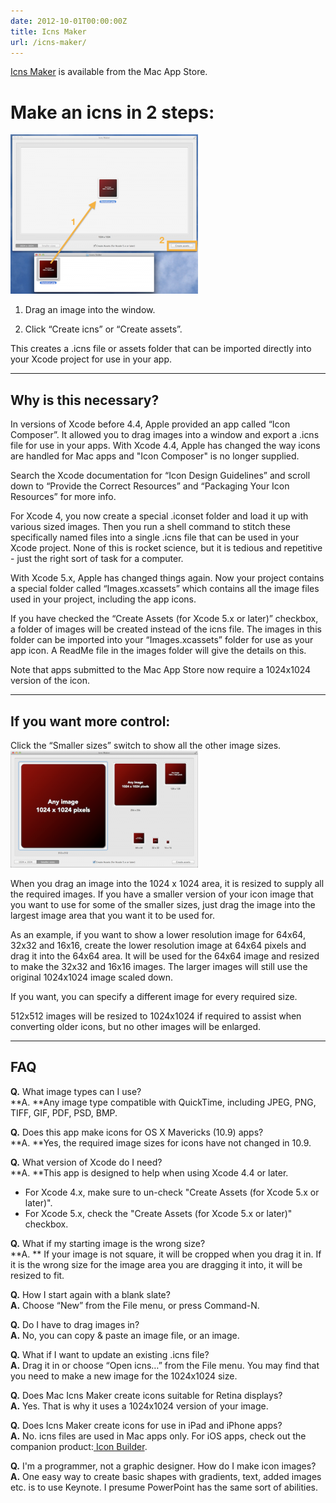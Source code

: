 ```yaml
---
date: 2012-10-01T00:00:00Z
title: Icns Maker
url: /icns-maker/
---
```


[Icns Maker][1] is available from the Mac App Store.

[1]: http://itunes.apple.com/app/icns-maker/id550942266?mt=12&uo=4

# Make an icns in 2 steps:

[<img alt="Make an icns in 2 steps" src="/images/IcnsMaker1-300x255.png" width="300" height="255" />][1]

1. Drag an image into the window.

2. Click “Create icns” or “Create assets”.

This creates a .icns file or assets folder that can be imported directly into
your Xcode project for use in your app.

---

## Why is this necessary?

In versions of Xcode before 4.4, Apple provided an app called “Icon Composer”.
It allowed you to drag images into a window and export a .icns file for use in
your apps. With Xcode 4.4, Apple has changed the way icons are handled for Mac
apps and "Icon Composer" is no longer supplied.

Search the Xcode documentation for “Icon Design Guidelines” and scroll down to
“Provide the Correct Resources” and “Packaging Your Icon Resources” for more
info.

For Xcode 4, you now create a special .iconset folder and load it up with
various sized images. Then you run a shell command to stitch these specifically
named files into a single .icns file that can be used in your Xcode project.
None of this is rocket science, but it is tedious and repetitive - just the
right sort of task for a computer.

With Xcode 5.x, Apple has changed things again. Now your project contains a
special folder called “Images.xcassets” which contains all the image files used
in your project, including the app icons.

If you have checked the “Create Assets (for Xcode 5.x or later)” checkbox, a
folder of images will be created instead of the icns file. The images in this
folder can be imported into your “Images.xcassets” folder for use as your app
icon. A ReadMe file in the images folder will give the details on this.

Note that apps submitted to the Mac App Store now require a 1024x1024 version of
the icon.

---

## If you want more control:

Click the “Smaller sizes” switch to show all the other image
sizes.[<img alt="Get More Control" src="/images/IcnsMaker2-300x187.png" width="300" height="187" />][2]

When you drag an image into the 1024 x 1024 area, it is resized to supply all
the required images. If you have a smaller version of your icon image that you
want to use for some of the smaller sizes, just drag the image into the largest
image area that you want it to be used for.

As an example, if you want to show a lower resolution image for 64x64, 32x32 and
16x16, create the lower resolution image at 64x64 pixels and drag it into the
64x64 area. It will be used for the 64x64 image and resized to make the 32x32
and 16x16 images. The larger images will still use the original 1024x1024 image
scaled down.

If you want, you can specify a different image for every required size.

512x512 images will be resized to 1024x1024 if required to assist when
converting older icons, but no other images will be enlarged.

---

## FAQ

**Q.** What image types can I use?\
**A. **Any image type compatible with QuickTime, including JPEG, PNG, TIFF, GIF,
PDF, PSD, BMP.

**Q.** Does this app make icons for OS X Mavericks (10.9) apps?\
**A. **Yes, the required image sizes for icons have not changed in 10.9.

**Q.** What version of Xcode do I need?\
**A. **This app is designed to help when using Xcode 4.4 or later.

* For Xcode 4.x, make sure to un-check "Create Assets (for Xcode 5.x or later)".
* For Xcode 5.x, check the "Create Assets (for Xcode 5.x or later)" checkbox.

**Q.** What if my starting image is the wrong size?\
**A. ** If your image is not square, it will be cropped when you drag it in. If it
is the wrong size for the image area you are dragging it into, it will be resized
to fit.

**Q.** How I start again with a blank slate?\
**A.** Choose “New” from the File menu, or press Command-N.

**Q.** Do I have to drag images in?\
**A.** No, you can copy & paste an image file, or an image.

**Q.** What if I want to update an existing .icns file?\
**A.** Drag it in or choose “Open icns…” from the File menu. You may find that you
need to make a new image for the 1024x1024 size.

**Q.** Does Mac Icns Maker create icons suitable for Retina displays?\
**A.** Yes. That is why it uses a 1024x1024 version of your image.

**Q.** Does Icns Maker create icons for use in iPad and iPhone apps?\
**A.** No. icns files are used in Mac apps only. For iOS apps, check out the companion
product:[ Icon Builder][3].

**Q.** I'm a programmer, not a graphic designer. How do I make icon images?\
**A.** One easy way to create basic shapes with gradients, text, added images etc.
is to use Keynote. I presume PowerPoint has the same sort of abilities.

[1]: /images/IcnsMaker1.png
[2]: /images/IcnsMaker2.png
[3]: /icon-builder/ "Icon Builder"
